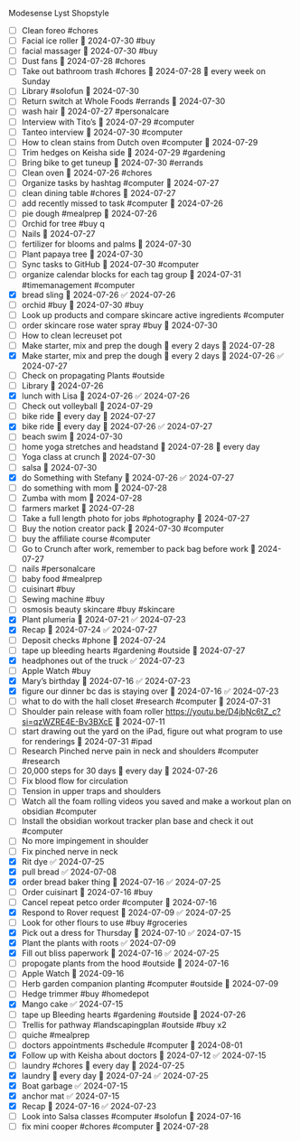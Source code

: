 Modesense 
Lyst
Shopstyle

- [ ] Clean foreo #chores 
- [ ] Facial ice roller 📅 2024-07-30 #buy 
- [ ] facial massager 📅 2024-07-30 #buy
- [ ] Dust fans 📅 2024-07-28 #chores 
- [ ] Take out bathroom trash #chores 📅 2024-07-28 🔁 every week on Sunday 
- [ ] Library #solofun  📅 2024-07-30 
- [ ] Return switch at Whole Foods #errands 📅 2024-07-30 
- [ ] wash hair 📅 2024-07-27 #personalcare 
- [ ] Interview with Tito’s 📅 2024-07-29 #computer 
- [ ] Tanteo interview 📅 2024-07-30 #computer 
- [ ] How to clean stains from Dutch oven #computer 📅 2024-07-29 
- [ ] Trim hedges on Keisha side 📅 2024-07-29 #gardening 
- [ ] Bring bike to get tuneup 🛫 2024-07-30 #errands 
- [ ] Clean oven 📅 2024-07-26 #chores 
- [ ] Organize tasks by hashtag #computer 📅 2024-07-27 
- [ ] clean dining table #chores  📅 2024-07-27 
- [ ] add recently missed to task #computer 📅 2024-07-26 
- [ ] pie dough #mealprep 📅 2024-07-26 
- [ ] Orchid for tree #buy q
- [ ] Nails 📅 2024-07-27
- [ ] fertilizer for blooms and palms 📅 2024-07-30 
- [ ] Plant papaya tree 📅 2024-07-30 
- [ ] Sync tasks to GitHub 📅 2024-07-30 #computer 
- [ ] organize calendar blocks for each tag group 📅 2024-07-31 #timemanagement #computer 
- [x] bread sling 📅 2024-07-26 ✅ 2024-07-26
- [ ] orchid #buy 📅 2024-07-30 #buy 
- [ ] Look up products and compare skincare active ingredients #computer 
- [ ] order skincare rose water spray #buy 📅 2024-07-30 
- [ ] How to clean lecreuset pot 
- [ ] Make starter, mix and prep the dough 🔁 every 2 days 📅 2024-07-28
- [x] Make starter, mix and prep the dough 🔁 every 2 days 📅 2024-07-26 ✅ 2024-07-27
- [ ] Check on propagating Plants #outside
- [ ] Library 📅 2024-07-26 
- [x] lunch with Lisa 📅 2024-07-26 ✅ 2024-07-26
- [ ] Check out volleyball 📅 2024-07-29 
- [ ] bike ride 🔁 every day 📅 2024-07-27
- [x] bike ride 🔁 every day 📅 2024-07-26 ✅ 2024-07-27
- [ ] beach swim 📅 2024-07-30 
- [ ] home yoga stretches and headstand 📅 2024-07-28 🔁 every day 
- [ ] Yoga class at crunch 📅 2024-07-30
- [ ] salsa 📅 2024-07-30
- [x] do Something with Stefany 📅 2024-07-26 ✅ 2024-07-27
- [ ] do something with mom 📅 2024-07-28 
- [ ] Zumba with mom 📅 2024-07-28 
- [ ] farmers market 📅 2024-07-28 
- [ ] Take a full length photo for jobs #photography 📅 2024-07-27 
- [ ] Buy the notion creator pack 📅 2024-07-30 #computer 
- [ ] buy the affiliate course #computer 
- [ ] Go to Crunch after work, remember to pack bag before work  📅 2024-07-27
- [ ] nails #personalcare
- [ ] baby food #mealprep 
- [ ] cuisinart #buy
- [ ] Sewing machine #buy 
- [ ] osmosis beauty skincare #buy #skincare
- [x] Plant plumeria 📅 2024-07-21 ✅ 2024-07-23
- [x] Recap 📅 2024-07-24 ✅ 2024-07-27
- [ ] Deposit checks #phone 📅 2024-07-24 
- [ ] tape up bleeding hearts #gardening #outside 📅 2024-07-27 
- [x] headphones out of the truck ✅ 2024-07-23
- [ ] Apple Watch #buy
- [x] Mary’s birthday 📅 2024-07-16 ✅ 2024-07-23
- [x] figure our dinner bc das is staying over 🛫 2024-07-16 ✅ 2024-07-23
- [ ] what to do with the hall closet #research #computer 📅 2024-07-31
- [ ] Shoulder pain release with foam roller https://youtu.be/D4jbNc6tZ_c?si=qzWZRE4E-Bv3BXcE 📅 2024-07-11 
- [ ] start drawing out the yard on the iPad, figure out what program to use for renderings 📅 2024-07-31 #ipad
- [ ] Research Pinched nerve pain in neck and shoulders #computer #research
- [ ] 20,000 steps for 30 days 🔁 every day 📅 2024-07-26 
- [ ] Fix blood flow for circulation 
- [ ] Tension in upper traps and shoulders 
- [ ] Watch all the foam rolling videos you saved and make a workout plan on obsidian #computer
- [ ] Install the obsidian workout tracker plan base and check it out #computer 
- [ ] No more impingement in shoulder 
- [ ] Fix pinched nerve in neck
- [x] Rit dye ✅ 2024-07-25
- [x] pull bread ✅ 2024-07-08
- [x] order bread baker thing 📅 2024-07-16 ✅ 2024-07-25
- [ ] Order cuisinart 📅 2024-07-16 #buy 
- [ ] Cancel repeat petco order #computer  📅 2024-07-16 
- [x] Respond to Rover request 📅 2024-07-09 ✅ 2024-07-25
- [ ] Look for other flours to use #buy #groceries 
- [x] Pick out a dress for Thursday 📅 2024-07-10 ✅ 2024-07-15
- [x] Plant the plants with roots ✅ 2024-07-09
- [x] Fill out bliss paperwork 📅 2024-07-16 ✅ 2024-07-25
- [ ] propogate plants from the hood #outside  📅 2024-07-16 
- [ ] Apple Watch 📅 2024-09-16 
- [ ] Herb garden companion planting #computer #outside  📅 2024-07-09 
- [ ] Hedge trimmer #buy #homedepot
- [x] Mango cake ✅ 2024-07-15
- [ ] tape up  Bleeding hearts #gardening  #outside  📅 2024-07-26 
- [ ] Trellis for pathway #landscapingplan #outside #buy x2
- [ ] quiche #mealprep
- [ ] doctors appointments #schedule #computer  📅 2024-08-01 
- [x] Follow up with Keisha about doctors 📅 2024-07-12 ✅ 2024-07-15
- [ ] laundry #chores 🔁 every day 📅 2024-07-25
- [x] laundry 🔁 every day 📅 2024-07-24 ✅ 2024-07-25
- [x] Boat garbage ✅ 2024-07-15
- [x] anchor mat ✅ 2024-07-15
- [x] Recap 📅 2024-07-16 ✅ 2024-07-23
- [ ] Look into Salsa classes #computer #solofun 📅 2024-07-16 
- [ ] fix mini cooper #chores  #computer   📅 2024-07-28 